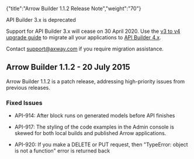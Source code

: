 {"title":"Arrow Builder 1.1.2 Release Note","weight":"70"}

API Builder 3.x is deprecated

Support for API Builder 3.x will cease on 30 April 2020. Use the [v3 to v4 upgrade guide](https://docs.axway.com/bundle/API_Builder_4x_allOS_en/page/api_builder_v3_to_v4_upgrade_guide.html) to migrate all your applications to [API Builder 4.x](https://docs.axway.com/bundle/API_Builder_4x_allOS_en/page/api_builder_getting_started_guide.html).

Contact [support@axway.com](mailto:support@axway.com) if you require migration assistance.

## Arrow Builder 1.1.2 - 20 July 2015

Arrow Builder 1.1.2 is a patch release, addressing high-priority issues from previous releases.

### Fixed Issues

* API-914: After block runs on generated models before API finishes

* API-917: The styling of the code examples in the Admin console is skewed for both local builds and published Arrow applications.

* API-920: If you make a DELETE or PUT request, then "TypeError: object is not a function" error is returned back
